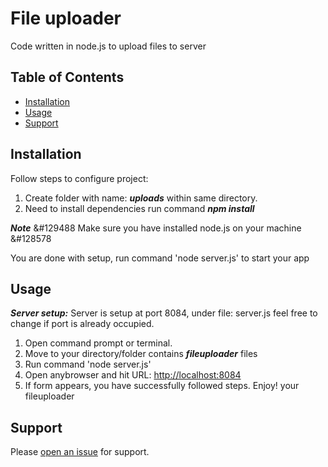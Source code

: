 # File uploader

Code written in node.js to upload files to server

## Table of Contents

- [Installation](#installation)
- [Usage](#usage)
- [Support](#support)

## Installation
Follow steps to configure project:
1. Create folder with name: ***uploads*** within same directory.
2. Need to install dependencies run command ***npm install***

***Note*** 	&#129488 Make sure you have installed node.js on your machine &#128578

You are done with setup, run command 'node server.js' to start your app

## Usage

***Server setup:*** Server is setup at port 8084, under file: server.js feel free to change if port is already occupied.
1. Open command prompt or terminal.
2. Move to your directory/folder contains ***fileuploader*** files
3. Run command 'node server.js'
4. Open anybrowser and hit URL: [http://localhost:8084](http://localhost:8084)
5. If form appears, you have successfully followed steps. Enjoy! your fileuploader

## Support

Please [open an issue](https://github.com/fraction/readme-boilerplate/issues/new) for support.


